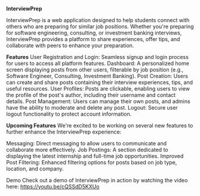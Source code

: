 **InterviewPrep**

InterviewPrep is a web application designed to help students connect with others who are preparing for similar job positions. Whether you're preparing for software engineering, consulting, or investment banking interviews, InterviewPrep provides a platform to share experiences, offer tips, and collaborate with peers to enhance your preparation.

**Features**
User Registration and Login: Seamless signup and login process for users to access all platform features.
Dashboard: A personalized home screen displaying posts from other users, filterable by job position (e.g., Software Engineer, Consulting, Investment Banking).
Post Creation: Users can create and share posts containing their interview experiences, tips, and useful resources.
User Profiles: Posts are clickable, enabling users to view the profile of the post's author, including their username and contact details.
Post Management: Users can manage their own posts, and admins have the ability to moderate and delete any post.
Logout: Secure user logout functionality to protect account information.

**Upcoming Features**
We're excited to be working on several new features to further enhance the InterviewPrep experience:

Messaging: Direct messaging to allow users to communicate and collaborate more effectively.
Job Postings: A section dedicated to displaying the latest internship and full-time job opportunities.
Improved Post Filtering: Enhanced filtering options for posts based on job type, location, and company.

Demo
Check out a demo of InterviewPrep in action by watching the video here: https://youtu.be/cQSSdD5KXUo
